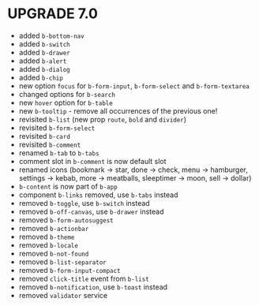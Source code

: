 # UPGRADE 7.0

- added `b-bottom-nav`
- added `b-switch`
- added `b-drawer`
- added `b-alert`
- added `b-dialog`
- added `b-chip`
- new option `focus` for `b-form-input`, `b-form-select` and `b-form-textarea`
- changed options for `b-search`
- new `hover` option for `b-table`
- new `b-tooltip` - remove all occurrences of the previous one!
- revisited `b-list` (new prop `route`, `bold` and `divider`)
- revisited `b-form-select`
- revisited `b-card`
- revisited `b-comment`
- renamed `b-tab` to `b-tabs`
- comment slot in `b-comment` is now default slot
- renamed icons (bookmark -> star, done -> check, menu -> hamburger, settings -> kebab, more -> meatballs, sleeptimer -> moon, sell -> dollar)
- `b-content` is now part of `b-app`
- component `b-links` removed, use `b-tabs` instead
- removed `b-toggle`, use `b-switch` instead
- removed `b-off-canvas`, use `b-drawer` instead
- removed `b-form-autosuggest`
- removed `b-actionbar`
- removed `b-theme`
- removed `b-locale`
- removed `b-not-found`
- removed `b-list-separator`
- removed `b-form-input-compact`
- removed `click-title` event from `b-list`
- removed `b-notification`, use `b-toast` instead
- removed `validator` service
